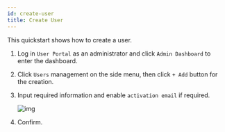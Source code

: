 ```yaml
---
id: create-user
title: Create User
---
```


This quickstart shows how to create a user.

1. Log in `User Portal` as an administrator and click `Admin Dashboard` to enter the dashboard.

2. Click `Users` management on the side menu, then click `+ Add` button for the creation.

3. Input required information and enable `activation email` if required.

    ![img](assets/qs-create-user.png)

4. Confirm.
